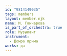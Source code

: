 ```yaml
---
id: "9814149035"
tags: members
layout: member.njk
name: М. Гончарова
is_part_of_orchestra: true
role: Музыкант
instrument:
  - Домра прима
works: да
---
```

